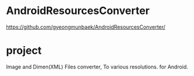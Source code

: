 # AndroidResourcesConverter
https://github.com/gyeongmunbaek/AndroidResourcesConverter/

# project
Image and Dimen(XML) Files converter, To various resolutions. for Android.
